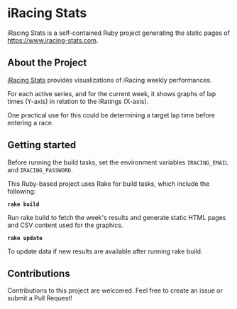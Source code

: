 # iRacing Stats

iRacing Stats is a self-contained Ruby project generating the static pages of https://www.iracing-stats.com.

## About the Project

[iRacing Stats](https://www.iracing-stats.com.) provides visualizations of iRacing weekly performances.

For each active series, and for the current week, it shows graphs of lap times (Y-axis) in relation to the iRatings (X-axis).

One practical use for this could be determining a target lap time before entering a race.

## Getting started

Before running the build tasks, set the environment variables `IRACING_EMAIL` and `IRACING_PASSWORD`.

This Ruby-based project uses Rake for build tasks, which include the following:

**`rake build`**

Run rake build to fetch the week's results and generate static HTML pages and CSV content used for the graphics.

**`rake update`**

To update data if new results are available after running rake build.

## Contributions

Contributions to this project are welcomed. Feel free to create an issue or submit a Pull Request!
